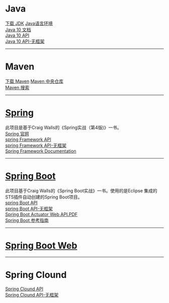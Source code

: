 # Java
[下载 JDK](http://www.oracle.com/technetwork/java/javase/downloads/index.html)
[Java语言环境](http://www.oracle.com/technetwork/java/index-136113.html)<br/>
[Java 10 文档](https://docs.oracle.com/javase/10)<br/>
[Java 10 API](https://docs.oracle.com/javase/10/docs/api/index.html?overview-summary.html)<br/>
[Java 10 API-无框架](https://docs.oracle.com/javase/10/docs/api/overview-summary.html)<br/>

---
# Maven
[下载 Maven](http://maven.apache.org/download.cgi)
[Maven 中央仓库](http://maven.outofmemory.cn/)<br/>
[Maven 搜索](http://search.maven.org/#search)<br/>

---
# [Spring](https://github.com/mutistic/mutistic.spring/blob/master/com.mutistic.spring/README.md)
此项目是基于Craig Walls的《Spring实战（第4版)》一书。<br/>
[Spring 官网](http://spring.io)<br/>
[spring Framework API](https://docs.spring.io/spring/docs/current/javadoc-api)<br/>
[spring Framework API-无框架](https://docs.spring.io/spring/docs/current/javadoc-api/overview-summary.html)<br/>
[Spring Framework Documentation](https://docs.spring.io/spring/docs/current/spring-framework-reference)<br/>

---
# [Spring Boot](https://github.com/mutistic/mutistic.spring.boot/blob/master/com.mutistic.boot/README.md)
此项目基于Craig Walls的《Spring Boot实战》一书。使用的是Eclipse 集成的 STS插件自动创建的Spring Boot项目。<br/>
[spring Boot API](https://docs.spring.io/spring-boot/docs/current/api)<br/>
[spring Boot API-无框架](https://docs.spring.io/spring-boot/docs/current/api/overview-summary.html)<br/>
[Spring Boot Actuator Web API.PDF](https://docs.spring.io/spring-boot/docs/current/actuator-api/pdf/spring-boot-actuator-web-api.pdf)<br/>
[Spring Boot 参考指南](https://docs.spring.io/spring-boot/docs/current/reference/html/index.html)

---
# [Spring Boot Web](https://github.com/mutistic/mutistic.spring.boot.web/blob/master/com.mutistic.boot.web/README.md)


---
# Spring Clound
[Spring Clound API](https://docs.spring.io/spring-cloud/docs/current/api)<br/>
[Spring Clound API-无框架](https://docs.spring.io/spring-cloud/docs/current/api/overview-summary.html)<br/>
